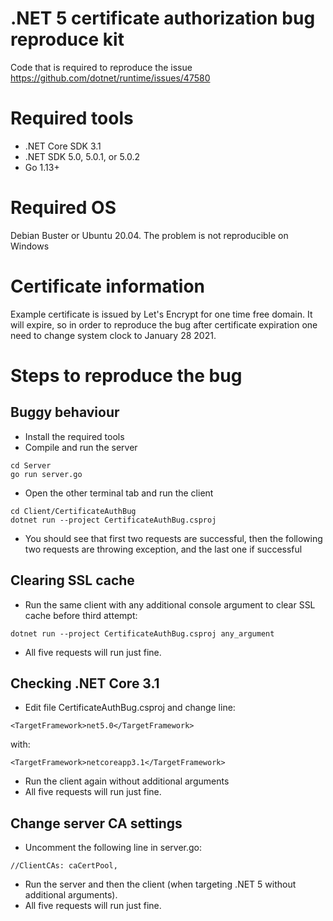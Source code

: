 # .NET 5 certificate authorization bug reproduce kit

Code that is required to reproduce the issue https://github.com/dotnet/runtime/issues/47580

# Required tools

* .NET Core SDK 3.1
* .NET SDK 5.0, 5.0.1, or 5.0.2
* Go 1.13+

# Required OS
Debian Buster or Ubuntu 20.04. The problem is not reproducible on Windows

# Certificate information
Example certificate is issued by Let's Encrypt for one time free domain. It will expire, so in order to reproduce the bug after certificate expiration one need to change system clock to January 28 2021.

# Steps to reproduce the bug
## Buggy behaviour
* Install the required tools
* Compile and run the server
```
cd Server
go run server.go
```
* Open the other terminal tab and run the client
```
cd Client/CertificateAuthBug
dotnet run --project CertificateAuthBug.csproj
```
* You should see that first two requests are successful, then the following two requests are throwing exception, and the last one if successful
## Clearing SSL cache
* Run the same client with any additional console argument to clear SSL cache before third attempt:
```
dotnet run --project CertificateAuthBug.csproj any_argument
```
* All five requests will run just fine.
## Checking .NET Core 3.1
* Edit file CertificateAuthBug.csproj and change line:
```
<TargetFramework>net5.0</TargetFramework>
```
with:
```
<TargetFramework>netcoreapp3.1</TargetFramework>
```
* Run the client again without additional arguments
* All five requests will run just fine.
## Change server CA settings
* Uncomment the following line in server.go:
```
//ClientCAs: caCertPool,
```
* Run the server and then the client (when targeting .NET 5 without additional arguments).
* All five requests will run just fine.
